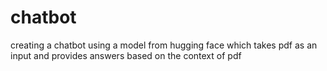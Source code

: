 # chatbot
creating a chatbot using a model from hugging face which takes pdf as an input and provides answers based on the context of pdf
